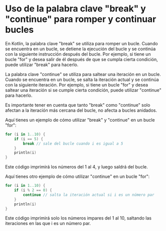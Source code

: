 # Uso de la palabra clave "break" y "continue" para romper y continuar bucles

En Kotlin, la palabra clave "break" se utiliza para romper un bucle. Cuando se encuentra en un bucle, se detiene la ejecución del bucle y se continúa con la siguiente instrucción después del bucle. Por ejemplo, si tiene un bucle "for" y desea salir de él después de que se cumpla cierta condición, puede utilizar "break" para hacerlo.

La palabra clave "continue" se utiliza para saltear una iteración en un bucle. Cuando se encuentra en un bucle, se salta la iteración actual y se continúa con la siguiente iteración. Por ejemplo, si tiene un bucle "for" y desea saltear una iteración si se cumple cierta condición, puede utilizar "continue" para hacerlo.

Es importante tener en cuenta que tanto "break" como "continue" solo afectan a la iteración más cercana del bucle, no afecta a bucles anidados.

Aquí tienes un ejemplo de cómo utilizar "break" y "continue" en un bucle "for":

```kotlin
for (i in 1..10) {
    if (i == 5) {
        break // sale del bucle cuando i es igual a 5
    }
    println(i)
}
```

Este código imprimirá los números del 1 al 4, y luego saldrá del bucle.

Aquí tienes otro ejemplo de cómo utilizar "continue" en un bucle "for":

```kotlin
for (i in 1..10) {
    if (i % 2 == 0) {
        continue // salta la iteración actual si i es un número par
    }
    println(i)
}
```

Este código imprimirá solo los números impares del 1 al 10, saltando las iteraciones en las que i es un número par.
